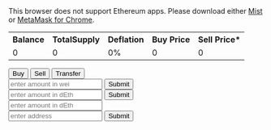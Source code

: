 <link rel='stylesheet' href='style.css' type='text/css'>
<div id="message">This browser does not support Ethereum apps. Please download either <a href="http://ethereum.org">Mist</a> or <a href="https://chrome.google.com/webstore/detail/metamask/nkbihfbeogaeaoehlefnkodbefgpgknn?hl=en">MetaMask for Chrome</a>.</div>

<div>
<table id="info">
  <tr>
    <th>Balance</th>
    <th>TotalSupply</th>
    <th>Deflation</th>
    <th>Buy Price</th>
    <th>Sell Price*</th>
  </tr>
  <tr>
    <td data-th="Balance">0</td>
    <td data-th="TotalSupply">0</td>
    <td data-th="Deflation">0%</td>
    <td data-th="Buy Price">0</td>
    <td data-th="Sell Price">0</td>
  </tr>
</table>
</div>
<div >
<span id="balance"></span>
</div>

<div>
<span id="dEth_supply"></span>
</div>

<div>
<span id="Eth_supply"></span>
</div>

<div class="tab">
  <button class="tablinks" onclick="openCity(event, 'Buy')" id="defaultOpen">Buy</button>
  <button class="tablinks" onclick="openCity(event, 'Sell')">Sell</button>
  <button class="tablinks" onclick="openCity(event, 'Transfer')">Transfer</button>
</div>

<div id="Buy" class="tabcontent">
  <input placeholder="enter amount in wei">
  <button id="buy">Submit</button>
</div>

<div id="Sell" class="tabcontent">
  <input placeholder="enter amount in dEth">
  <button id="sell">Submit</button>
</div>

<div id="Transfer" class="tabcontent">
<input placeholder="enter amount in dEth">
<br>
<input placeholder="enter address">
<button id="transfer">Submit</button>
</div>

<script src="scripts.js"></script>


